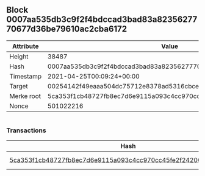 ## Block 0007aa535db3c9f2f4bdccad3bad83a8235627770677d36be79610ac2cba6172

Attribute | Value
--- | ---
Height | 38487
Hash | 0007aa535db3c9f2f4bdccad3bad83a8235627770677d36be79610ac2cba6172
Timestamp | 2021-04-25T00:09:24+00:00
Target | 00254142f49eaaa504dc75712e8378ad5316cbcead634704b3734b6271167cc4
Merke root | 5ca353f1cb48727fb8ec7d6e9115a093c4cc970cc45fe2f242001a72f0011960
Nonce | 501022216

```

```

### Transactions

Hash | Amount
--- | ---
[5ca353f1cb48727fb8ec7d6e9115a093c4cc970cc45fe2f242001a72f0011960](5ca353f1cb48727fb8ec7d6e9115a093c4cc970cc45fe2f242001a72f0011960.md) | 10.00000000 SKEPTI 
